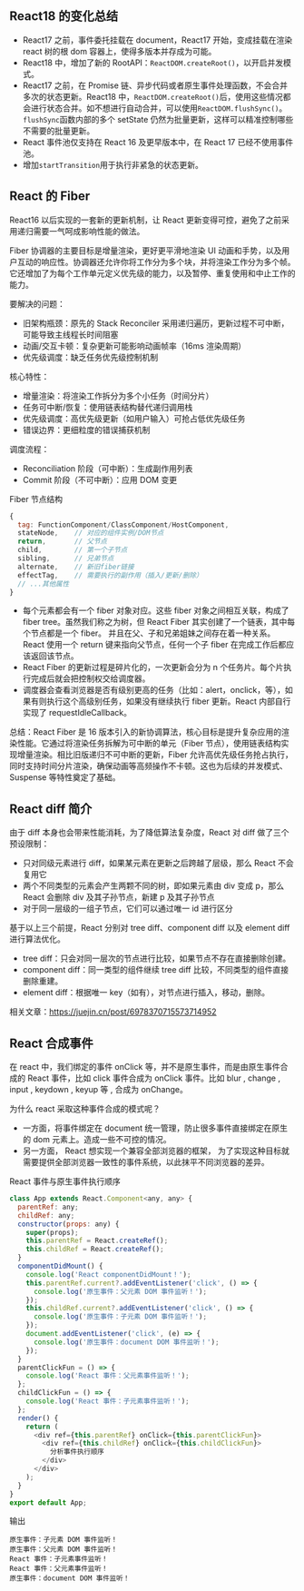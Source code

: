 ## React18 的变化总结

- React17 之前，事件委托挂载在 document，React17 开始，变成挂载在渲染 react 树的根 dom 容器上，使得多版本并存成为可能。
- React18 中，增加了新的 RootAPI：`ReactDOM.createRoot()`，以开启并发模式。
- React17 之前，在 Promise 链、异步代码或者原生事件处理函数，不会合并多次的状态更新。React18 中，`ReactDOM.createRoot()`后，使用这些情况都会进行状态合并。如不想进行自动合并，可以使用`ReactDOM.flushSync()`。`flushSync`函数内部的多个 setState 仍然为批量更新，这样可以精准控制哪些不需要的批量更新。
- React 事件池仅支持在 React 16 及更早版本中，在 React 17 已经不使用事件池。
- 增加`startTransition`用于执行非紧急的状态更新。

## React 的 Fiber

React16 以后实现的一套新的更新机制，让 React 更新变得可控，避免了之前采用递归需要一气呵成影响性能的做法。

Fiber 协调器的主要目标是增量渲染，更好更平滑地渲染 UI 动画和手势，以及用户互动的响应性。协调器还允许你将工作分为多个块，并将渲染工作分为多个帧。它还增加了为每个工作单元定义优先级的能力，以及暂停、重复使用和中止工作的能力。

要解决的问题：

- 旧架构瓶颈：原先的 Stack Reconciler 采用递归遍历，更新过程不可中断，可能导致主线程长时间阻塞
- 动画/交互卡顿：复杂更新可能影响动画帧率（16ms 渲染周期）
- 优先级调度：缺乏任务优先级控制机制

核心特性：

- 增量渲染：将渲染工作拆分为多个小任务（时间分片）
- 任务可中断/恢复：使用链表结构替代递归调用栈
- 优先级调度：高优先级更新（如用户输入）可抢占低优先级任务
- 错误边界：更细粒度的错误捕获机制

调度流程：

- Reconciliation 阶段（可中断）：生成副作用列表
- Commit 阶段（不可中断）：应用 DOM 变更

Fiber 节点结构

```js
{
  tag: FunctionComponent/ClassComponent/HostComponent,
  stateNode,    // 对应的组件实例/DOM节点
  return,       // 父节点
  child,        // 第一个子节点
  sibling,      // 兄弟节点
  alternate,    // 新旧fiber链接
  effectTag,    // 需要执行的副作用（插入/更新/删除）
  // ...其他属性
}
```

- 每个元素都会有一个 fiber 对象对应。这些 fiber 对象之间相互关联，构成了 fiber tree。虽然我们称之为树，但 React Fiber 其实创建了一个链表，其中每个节点都是一个 fiber。 并且在父、子和兄弟姐妹之间存在着一种关系。React 使用一个 return 键来指向父节点，任何一个子 fiber 在完成工作后都应该返回该节点。
- React Fiber 的更新过程是碎片化的，一次更新会分为 n 个任务片。每个片执行完成后就会把控制权交给调度器。
- 调度器会查看浏览器是否有级别更高的任务（比如：alert，onclick，等），如果有则执行这个高级别任务，如果没有继续执行 fiber 更新。React 内部自行实现了 requestIdleCallback。

总结：React Fiber 是 16 版本引入的新协调算法，核心目标是提升复杂应用的渲染性能。它通过将渲染任务拆解为可中断的单元（Fiber 节点），使用链表结构实现增量渲染。相比旧版递归不可中断的更新，Fiber 允许高优先级任务抢占执行，同时支持时间分片渲染，确保动画等高频操作不卡顿。这也为后续的并发模式、Suspense 等特性奠定了基础。

## React diff 简介

由于 diff 本身也会带来性能消耗，为了降低算法复杂度，React 对 diff 做了三个预设限制：

- 只对同级元素进行 diff，如果某元素在更新之后跨越了层级，那么 React 不会复用它
- 两个不同类型的元素会产生两颗不同的树，即如果元素由 div 变成 p，那么 React 会删除 div 及其子孙节点，新建 p 及其子孙节点
- 对于同一层级的一组子节点，它们可以通过唯一 id 进行区分

基于以上三个前提，React 分别对 tree diff、component diff 以及 element diff 进行算法优化。

- tree diff：只会对同一层次的节点进行比较，如果节点不存在直接删除创建。
- component diff：同一类型的组件继续 tree diff 比较，不同类型的组件直接删除重建。
- element diff：根据唯一 key（如有），对节点进行插入，移动，删除。

相关文章：https://juejin.cn/post/6978370715573714952

## React 合成事件

在 react 中，我们绑定的事件 onClick 等，并不是原生事件，而是由原生事件合成的 React 事件，比如 click 事件合成为 onClick 事件。比如 blur , change , input , keydown , keyup 等 , 合成为 onChange。

为什么 react 采取这种事件合成的模式呢？

- 一方面，将事件绑定在 document 统一管理，防止很多事件直接绑定在原生的 dom 元素上。造成一些不可控的情况。
- 另一方面， React 想实现一个兼容全部浏览器的框架， 为了实现这种目标就需要提供全部浏览器一致性的事件系统，以此抹平不同浏览器的差异。

React 事件与原生事件执行顺序

```javascript
class App extends React.Component<any, any> {
  parentRef: any;
  childRef: any;
  constructor(props: any) {
    super(props);
    this.parentRef = React.createRef();
    this.childRef = React.createRef();
  }
  componentDidMount() {
    console.log('React componentDidMount！');
    this.parentRef.current?.addEventListener('click', () => {
      console.log('原生事件：父元素 DOM 事件监听！');
    });
    this.childRef.current?.addEventListener('click', () => {
      console.log('原生事件：子元素 DOM 事件监听！');
    });
    document.addEventListener('click', (e) => {
      console.log('原生事件：document DOM 事件监听！');
    });
  }
  parentClickFun = () => {
    console.log('React 事件：父元素事件监听！');
  };
  childClickFun = () => {
    console.log('React 事件：子元素事件监听！');
  };
  render() {
    return (
      <div ref={this.parentRef} onClick={this.parentClickFun}>
        <div ref={this.childRef} onClick={this.childClickFun}>
          分析事件执行顺序
        </div>
      </div>
    );
  }
}
export default App;
```

输出

```
原生事件：子元素 DOM 事件监听！
原生事件：父元素 DOM 事件监听！
React 事件：子元素事件监听！
React 事件：父元素事件监听！
原生事件：document DOM 事件监听！

```
